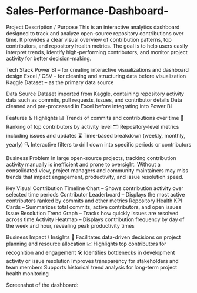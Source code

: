 # Sales-Performance-Dashboard-
Project Description / Purpose
This is an interactive analytics dashboard designed to track and analyze open-source repository contributions over time. It provides a clear visual overview of contribution patterns, top contributors, and repository health metrics. The goal is to help users easily interpret trends, identify high-performing contributors, and monitor project activity for better decision-making.

Tech Stack
Power BI – for creating interactive visualizations and dashboard design
Excel / CSV – for cleaning and structuring data before visualization
Kaggle Dataset – as the primary data source

Data Source
Dataset imported from Kaggle, containing repository activity data such as commits, pull requests, issues, and contributor details
Data cleaned and pre-processed in Excel before integrating into Power BI

Features & Highlights
📊 Trends of commits and contributions over time
👥 Ranking of top contributors by activity level
🗂 Repository-level metrics including issues and updates
⏳ Time-based breakdown (weekly, monthly, yearly)
🔍 Interactive filters to drill down into specific periods or contributors

Business Problem
In large open-source projects, tracking contribution activity manually is inefficient and prone to oversight. Without a consolidated view, project managers and community maintainers may miss trends that impact engagement, productivity, and issue resolution speed.

Key Visual
Contribution Timeline Chart – Shows contribution activity over selected time periods
Contributor Leaderboard – Displays the most active contributors ranked by commits and other metrics
Repository Health KPI Cards – Summarizes total commits, active contributors, and open issues
Issue Resolution Trend Graph – Tracks how quickly issues are resolved across time
Activity Heatmap – Displays contribution frequency by day of the week and hour, revealing peak productivity times

Business Impact / Insights
🚀 Facilitates data-driven decisions on project planning and resource allocation
📈 Highlights top contributors for recognition and engagement
🛠 Identifies bottlenecks in development activity or issue resolution
   Improves transparency for stakeholders and team members
   Supports historical trend analysis for long-term project health monitoring

Screenshot of the dashboard:    
